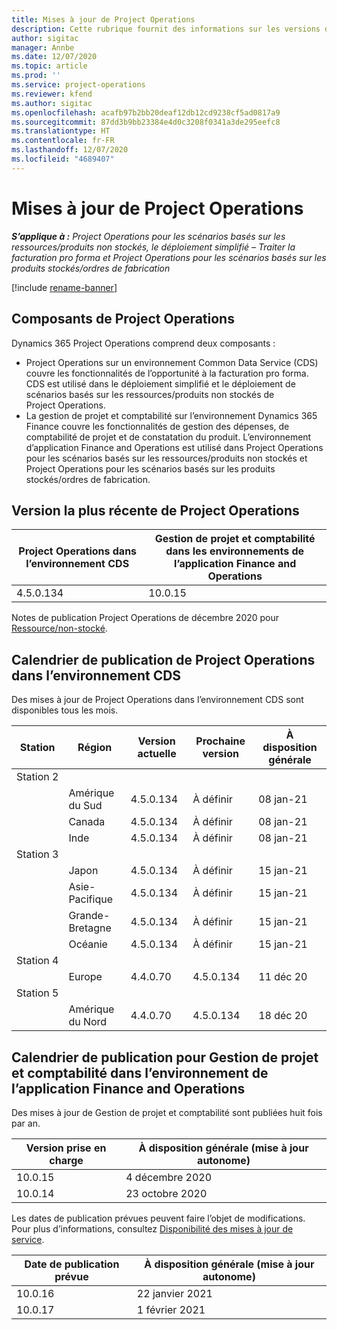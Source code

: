 ```yaml
---
title: Mises à jour de Project Operations
description: Cette rubrique fournit des informations sur les versions de Dynamics 365 Project Operations.
author: sigitac
manager: Annbe
ms.date: 12/07/2020
ms.topic: article
ms.prod: ''
ms.service: project-operations
ms.reviewer: kfend
ms.author: sigitac
ms.openlocfilehash: acafb97b2bb20deaf12db12cd9238cf5ad0817a9
ms.sourcegitcommit: 87dd3b9bb23384e4d0c3208f0341a3de295eefc8
ms.translationtype: HT
ms.contentlocale: fr-FR
ms.lasthandoff: 12/07/2020
ms.locfileid: "4689407"
---
```

# <a name="project-operations-updates"></a>Mises à jour de Project Operations

_**S’applique à :** Project Operations pour les scénarios basés sur les ressources/produits non stockés, le déploiement simplifié – Traiter la facturation pro forma et Project Operations pour les scénarios basés sur les produits stockés/ordres de fabrication_

[!include [rename-banner](~/includes/cc-data-platform-banner.md)]

## <a name="project-operations-components"></a>Composants de Project Operations

Dynamics 365 Project Operations comprend deux composants :

- Project Operations sur un environnement Common Data Service (CDS) couvre les fonctionnalités de l’opportunité à la facturation pro forma. CDS est utilisé dans le déploiement simplifié et le déploiement de scénarios basés sur les ressources/produits non stockés de Project Operations.
- La gestion de projet et comptabilité sur l’environnement Dynamics 365 Finance couvre les fonctionnalités de gestion des dépenses, de comptabilité de projet et de constatation du produit. L’environnement d’application Finance and Operations est utilisé dans Project Operations pour les scénarios basés sur les ressources/produits non stockés et Project Operations pour les scénarios basés sur les produits stockés/ordres de fabrication.

## <a name="project-operations-latest-version"></a>Version la plus récente de Project Operations

| Project Operations dans l’environnement CDS | Gestion de projet et comptabilité dans les environnements de l’application Finance and Operations |
| --- | --- |
| 4.5.0.134 | 10.0.15 |

Notes de publication Project Operations de décembre 2020 pour [Ressource/non-stocké](whats-new-dec-2020-resource-based.md).

## <a name="release-schedule-for-project-operations-on-cds-environment"></a>Calendrier de publication de Project Operations dans l’environnement CDS

Des mises à jour de Project Operations dans l’environnement CDS sont disponibles tous les mois. 

| Station   | Région        | Version actuelle | Prochaine version | À disposition générale |
|-----------|---------------|-----------------|--------------|---------------------|
| Station 2 |   &nbsp;      |    &nbsp;       | &nbsp;       |      &nbsp;         |
|   &nbsp;  | Amérique du Sud |  4.5.0.134       | À définir     | 08 jan-21           |
|    &nbsp; | Canada        |  4.5.0.134       | À définir     | 08 jan-21          |
|   &nbsp;  | Inde         |  4.5.0.134       | À définir     | 08 jan-21           |
| Station 3  |      &nbsp;   |     &nbsp;      |     &nbsp;   |      &nbsp;         |
|   &nbsp;  | Japon         |  4.5.0.134       | À définir     | 15 jan-21           |
|   &nbsp;  | Asie-Pacifique  |  4.5.0.134       | À définir     | 15 jan-21           |
|   &nbsp;  | Grande-Bretagne |  4.5.0.134       | À définir     | 15 jan-21           |
|   &nbsp;  | Océanie       |  4.5.0.134       | À définir     | 15 jan-21           |
| Station 4 |     &nbsp;    |     &nbsp;      |     &nbsp;   |      &nbsp;         |
|   &nbsp;  | Europe        |  4.4.0.70       | 4.5.0.134     | 11 déc 20           |
| Station 5 |     &nbsp;    |     &nbsp;      |     &nbsp;   |      &nbsp;         |
|   &nbsp;  | Amérique du Nord |  4.4.0.70       | 4.5.0.134     | 18 déc 20           |

## <a name="release-schedule-for-project-management-and-accounting-in-the-finance-and-operations-apps-environment"></a>Calendrier de publication pour Gestion de projet et comptabilité dans l’environnement de l’application Finance and Operations

Des mises à jour de Gestion de projet et comptabilité sont publiées huit fois par an.

| Version prise en charge | À disposition générale (mise à jour autonome) |
| --- | --- |
| 10.0.15 | 4 décembre 2020 |
| 10.0.14 | 23 octobre 2020 |

Les dates de publication prévues peuvent faire l’objet de modifications. Pour plus d’informations, consultez [Disponibilité des mises à jour de service](https://docs.microsoft.com/dynamics365/fin-ops-core/fin-ops/get-started/public-preview-releases?toc=/dynamics365/finance/toc.json).

| Date de publication prévue | À disposition générale (mise à jour autonome) |
| --- | --- |
| 10.0.16 | 22 janvier 2021 |
| 10.0.17 | 1 février 2021 |

